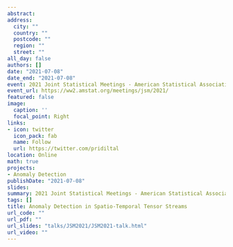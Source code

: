 ```yaml
---
abstract: 
address:
  city: ""
  country: ""
  postcode: ""
  region: ""
  street: ""
all_day: false
authors: []
date: "2021-07-08"
date_end: "2021-07-08"
event: 2021 Joint Statistical Meetings - American Statistical Association
event_url: https://ww2.amstat.org/meetings/jsm/2021/
featured: false
image:
  caption: ''
  focal_point: Right
links:
- icon: twitter
  icon_pack: fab
  name: Follow
  url: https://twitter.com/pridiltal
location: Online
math: true
projects:
- Anomaly Detection
publishDate: "2021-07-08"
slides: 
summary: 2021 Joint Statistical Meetings - American Statistical Association
tags: []
title: Anomaly Detection in Spatio-Temporal Tensor Streams
url_code: ""
url_pdf: ""
url_slides: "talks/JSM2021/JSM2021-talk.html" 
url_video: ""
---
```



